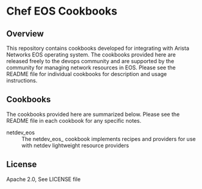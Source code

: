 # Chef EOS Cookbooks

## Overview
This repository contains cookbooks developed for integrating with Arista Networks EOS operating system.   The cookbooks provided here are released freely to the devops community and are supported by the community for managing network resources in EOS.  Please see the README file for individual cookbooks for description and usage instructions.

## Cookbooks
The cookbooks provided here are summarized below.  Please see the README file in each cookbook for any specific notes.

<dl>
<dt>netdev_eos</dt> 
<dd>The netdev_eos_ cookbook implements recipes and providers for use with netdev lightweight resource providers</dd>
</dl>

## License
  Apache 2.0, See LICENSE file
